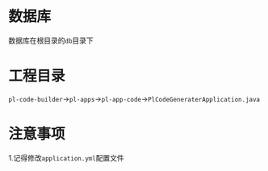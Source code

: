 # 数据库

数据库在根目录的`db`目录下

# 工程目录

`pl-code-builder`->`pl-apps`->`pl-app-code`->`PlCodeGeneraterApplication.java`

# 注意事项 

1.记得修改`application.yml`配置文件

